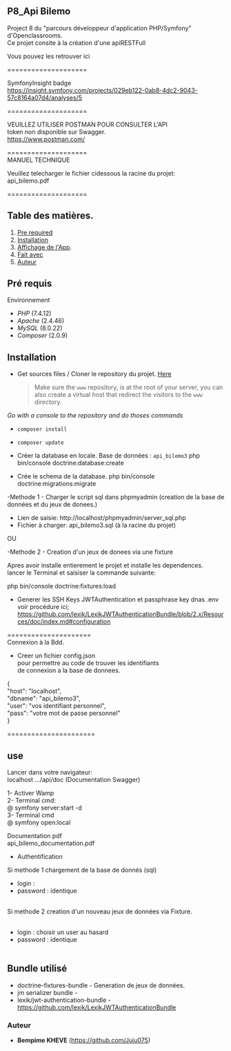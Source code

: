 ## P8_Api Bilemo

Project 8 du "parcours développeur d'application PHP/Symfony" d'Openclassrooms.<br/>
Ce projet consite à la création d'une apiRESTFull

Vous pouvez les retrouver ici<br/>

====================

SymfonyInsight badge<br/>
https://insight.symfony.com/projects/029eb122-0ab8-4dc2-9043-57c8164a07d4/analyses/5

====================

VEUILLEZ UTILISER POSTMAN POUR CONSULTER L'API<br/>
token non disponible sur Swagger.<br/>
https://www.postman.com/

====================<br/>
MANUEL TECHNIQUE

Veuillez telecharger le fichier cidessous la racine du projet:<br/>
api_bilemo.pdf

====================

## Table des matières.

1. [Pre required](#Pré-requis)
2. [Installation](#Instalation)
3. [Affichage de l'App](#use).
4. [Fait avec](#Fait-avec)
5. [Auteur](#Auteur)

## Pré requis

Environnement

- _PHP_ (7.4.12)
- _Apache_ (2.4.46)
- _MySQL_ (8.0.22)
- _Composer_ (2.0.9)

## Installation

- Get sources files / Cloner le repository du projet. [Here](https://github.com/Juju075/api-bilemo3)
  > Make sure the `www` repository, is at the root of your server, you can also create a virtual host that redirect the visitors to the `www` directory.

_Go with a console to the repository and do thoses commands_

- `composer install`
- `composer update`

- Créer la database en locale.
  Base de données : `api_bilemo3`
  php bin/console doctrine:database:create
- Crée le schema de la database.
  php bin/console doctrine:migrations:migrate

-Methode 1 - Charger le script sql dans phpmyadmin (creation de la base de données et du jeux de donees.)

- Lien de saisie: http://localhost/phpmyadmin/server_sql.php
- Fichier à charger: api_bilemo3.sql (à la racine du projet)

OU

-Methode 2 - Creation d'un jeux de donees via une fixture<br/>

Apres avoir installe entierement le projet et installe les dependences.<br/>
lancer le Terminal et saisiser la commande suivante:<br/>

php bin/console doctrine:fixtures:load<br/>

- Generer les SSH Keys JWTAuthentication et passphrase key dnas .env<br/>
  voir procédure ici;<br/>
  https://github.com/lexik/LexikJWTAuthenticationBundle/blob/2.x/Resources/doc/index.md#configuration

=====================<br/>
Connexion à la Bdd.<br/>

- Creer un fichier config.json<br/>
  pour permettre au code de trouver les identifiants<br/>
  de connexion a la base de donnees.<br/>

{<br/>
"host": "localhost",<br/>
"dbname": "api_bilemo3",<br/>
"user": "vos identifiant personnel",<br/>
"pass": "votre mot de passe personnel"<br/>
}<br/>

======================

## use

Lancer dans votre navigateur:<br/>
localhost .../api/doc (Documentation Swagger)<br/>

1- Activer Wamp<br/>
2- Terminal cmd:<br/>
@ symfony server:start -d<br/>
3- Terminal cmd<br/>
@ symfony open:local<br/>

Documentation pdf<br/>
api_bilemo_documentation.pdf<br/>

- Authentification<br/>

Si methode 1 chargement de la base de donnés (sql)

- login :<br/>
- password : identique<br/><br/>

Si methode 2 creation d'un nouveau jeux de données via Fixture.<br/><br/>

- login : choisir un user au hasard<br/>
- password : identique<br/><br/>

## Bundle utilisé

- doctrine-fixtures-bundle - Generation de jeux de données.<br/>
- jm serializer bundle -<br/>
- lexik/jwt-authentication-bundle - https://github.com/lexik/LexikJWTAuthenticationBundle

### Auteur

- **Bempime KHEVE** (https://github.com/Juju075)
